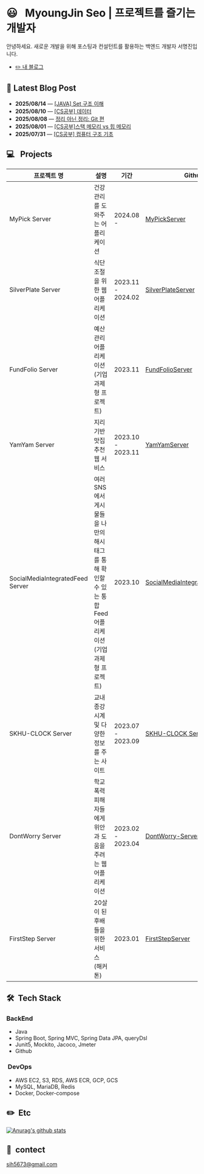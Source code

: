 # 😃 &nbsp; MyoungJin Seo | 프로젝트를 즐기는 개발자  
안녕하세요. 새로운 개발을 위해 포스팅과 컨설턴트를 활용하는 백엔드 개발자 서명진입니다.
- [✏️ 내 블로그](https://velog.io/@myoungjinseo) 

<!-- BLOG-POST-START -->
## 📝 Latest Blog Post

- **2025/08/14** — [[JAVA] Set 구조 이해](https://velog.io/@myoungjinseo/JAVA-Set-%EA%B5%AC%EC%A1%B0-%EC%9D%B4%ED%95%B4)
- **2025/08/10** — [[CS공부] 데이터](https://velog.io/@myoungjinseo/CS%EA%B3%B5%EB%B6%80-%EB%8D%B0%EC%9D%B4%ED%84%B0)
- **2025/08/08** — [정리 아닌 정리: Git 편](https://velog.io/@myoungjinseo/%EC%A0%95%EB%A6%AC-%EC%95%84%EB%8B%8C-%EC%A0%95%EB%A6%AC-Git-%ED%8E%B8)
- **2025/08/01** — [[CS공부]스택 메모리 vs 힙 메모리](https://velog.io/@myoungjinseo/CS%EA%B3%B5%EB%B6%80%EC%8A%A4%ED%83%9D-%EB%A9%94%EB%AA%A8%EB%A6%AC-vs-%ED%9E%99-%EB%A9%94%EB%AA%A8%EB%A6%AC)
- **2025/07/31** — [[CS공부] 컴퓨터 구조 기초](https://velog.io/@myoungjinseo/CS%EA%B3%B5%EB%B6%80-%EC%BB%B4%ED%93%A8%ED%84%B0-%EA%B5%AC%EC%A1%B0-%EA%B8%B0%EC%B4%88)

<!-- BLOG-POST-END -->
## 💻 &nbsp; Projects
|프로젝트 명|설명|기간|Github|
|------|---|---|---|
| MyPick Server |건강 관리를 도와주는 어플리케이션|2024.08 -|[MyPickServer]( https://github.com/myoungjinseo/MyPick)|
|SilverPlate  Server|식단 조절을 위한 웹 어플리케이션|2023.11 - 2024.02|[SilverPlateServer](https://github.com/silver-plate/SilverPlate-BE)|
| FundFolio Server |예산 관리 어플리케이션 (기업 과제형 프로젝트)|2023.11|[FundFolioServer]( https://github.com/myoungjinseo/FundFolio)|
| YamYam Server |지리기반 맛집 추천 웹 서비스|2023.10 - 2023.11|[YamYamServer](https://github.com/pre-onboarding/yamyam)|
| SocialMediaIntegratedFeed Server| 여러 SNS에서 게시물들을 나만의 해시태그를 통해 확인할 수 있는 통합 Feed 어플리케이션(기업 과제형 프로젝트) | 2023.10 |[SocialMediaIntegratedFeedServer](https://github.com/pre-onboarding/Social-media-integrated-feed)|
| SKHU-CLOCK Server| 교내 종강시계 및 다양한 정보를 주는 사이트 | 2023.07 - 2023.09 |[SKHU-CLOCK Server](https://github.com/skhu-clock/skhu-clock-back)|
| DontWorry Server |학교 폭력 피해자들에게 위안과 도움을 주려는 웹 어플리케이션|2023.02 - 2023.04|[DontWorry-Server](https://github.com/GDG-on-Campus-SKHU/2023-DontWorry-SolutionChallenge-BackEnd)|
|FirstStep Server|20살이 된 후배들을 위한 서비스 (해커톤)|2023.01|[FirstStepServer](https://github.com/GDG-on-Campus-SKHU/1Team-FirstStep-BackEnd)|

## 🛠 &nbsp;Tech Stack
 ### BackEnd
 * Java
 * Spring Boot, Spring MVC, Spring Data JPA, queryDsl
 * Junit5, Mockito, Jacoco, Jmeter
 * Github
 
 ### &nbsp;DevOps
 * AWS EC2, S3, RDS, AWS ECR, GCP, GCS
 * MySQL, MariaDB, Redis 
 * Docker, Docker-compose

## ✏️ &nbsp;Etc
[![Anurag's github stats](https://github-readme-stats.vercel.app/api?username=myoungjinseo)](https://github.com/anuraghazra/github-readme-stats)


## 📧 &nbsp;contect  
sih5673@gmail.com
